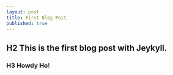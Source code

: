 ```yaml
---
layout: post
title: First Blog Post
published: true
---
```

## H2 This is the first blog post with Jeykyll.

### H3 Howdy Ho!

